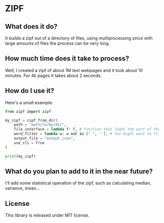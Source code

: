 # ZIPF

## What does it do?
It builds a zipf out of a directory of files, using multiprocessing since with large amounts of files the process can be very long.

## How much time does it take to process?
Well, I created a zipf of about 1M text webpages and it took about 10 minutes. For 4k pages it takes about 2 seconds.

## How do I use it?
Here's a small example:
```python
from zipf import zipf

my_zipf = zipf.from_dir(
    path = "path/to/my/dir",
    file_interface = lambda f: f, # function that loads the part of the file that you want. For example, if you have json files you might want to load a specific attribute.
    word_filter = lambda w: w not in [" ", ''], # You might want to filter out some words.
    output_file = "output.json",
    use_cli = True
)

print(my_zipf)
```

## What do you plan to add to it in the near future?
I'll add some statistical operation of the zipf, such as calculating median, variance, mean...

## License
This library is released under MIT license.